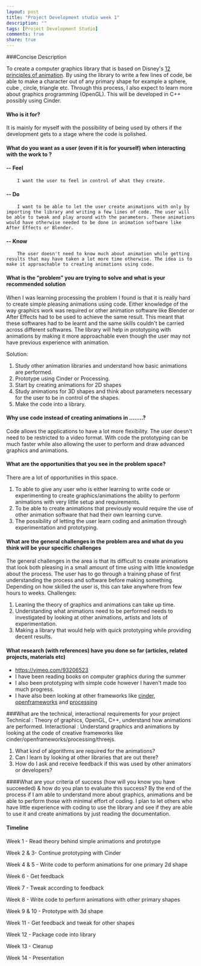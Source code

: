 ```yaml
---
layout: post
title: "Project Development studio week 1"
description: ""
tags: [Project Development Studio]
comments: true  
share: true
---
```


###Concise Description

To create a computer graphics library that is based on Disney's [12 principles of animation](https://vimeo.com/93206523). By using the library to write a few lines of code, be able to make a character out of any primary shape for example a sphere, cube , circle, triangle etc. Through this process, I also expect to learn more about graphics programming (OpenGL). This will be developed in C++ possibly using Cinder.

#### Who is it for?
It is mainly for myself with the possibility of being used by others if the development gets to a stage where the code is polished.

#### What do you want as a user (even if it is for yourself) when interacting with the work to ?

#### -- Feel
		I want the user to feel in control of what they create.
#### -- Do
		I want to be able to let the user create animations with only by importing the library and writing a few lines of code. The user will be able to tweak and play around with the parameters. These animations would have otherwise needed to be done in animation software like After Effects or Blender.

#### -- Know
		The user doesn't need to know much about animation while getting results that may have taken a lot more time otherwise. The idea is to make it approachable to creating animations using code.
		
#### What is the “problem” you are trying to solve and what is your recommended solution
When I was learning processing the problem I found is that it is really hard to create simple pleasing animations using code. Either knowledge of the way graphics work was required or other animation software like Blender or After Effects had to be used to achieve the same result. This meant that these softwares had to be learnt and the same skills couldn't be carried across different softwares. The library will help in prototyping with animations by making it more approachable even though the user may not have previous experience with animation. 

Solution:

1. Study other animation libraries and understand how basic animations are performed.
2. Prototype using Cinder or Processing.
3. Start by creating animations for 2D shapes
4. Study animations for 3D shapes and think about parameters necessary for the user to be in control of the shapes.
5. Make the code into a library. 

#### Why use code instead of creating animations in ........?
Code allows the applications to have a lot more flexibility. The user doesn't need to be restricted to a video format. With code the prototyping can be much faster while also allowing the user to perform and draw advanced graphics and animations.

#### What are the opportunities that you see in the problem space?
There are a lot of opportunities in this space. 
1. To able to give any user who is either learning to write code or experimenting to create graphics/animations the ability to perform animations with very little setup and requirements.
2. To be able to create animations that previously would require the use of other animation software that had their own learning curve.
3. The possibility of letting the user learn coding and animation through experimentation and prototyping.

#### What are the general challenges in the problem area and what do you think will be your specific challenges
The general challenges in the area is that its difficult to create animations that look both pleasing in a small amount of time using with little knowledge about the process. The user has to go through a training phase of first understanding the process and software before making something. Depending on how skilled the user is, this can take anywhere from few hours to weeks.
Challenges:

1. Leaning the theory of graphics and animations can take up time.
2. Understanding what animations need to be performed needs to investigated by looking at other animations, artists and lots of experimentation.
3. Making a library that would help with quick prototyping while providing decent results.

#### What research (with references) have you done so far (articles, related projects, materials etc)

- https://vimeo.com/93206523
- I have been reading books on computer graphics during the summer
- I also been prototyping with simple code however I haven't made too much progress.
- I have also been looking at other frameworks like [cinder](libcinder.org), [openframeworks](openframeworks.cc) and [processing](processing.org)

###What are the technical, interactional requirements for your project
Technical : Theory of graphics, OpenGL, C++, understand how animations are performed.
Interactional : Understand graphics and animations by looking at the code of creative frameworks like cinder/openframeworks/processing/threejs.

1. What kind of algorithms are required for the animations?
2. Can I learn by looking at other libraries that are out there?
3. How do I ask and receive feedback if this was used by other animators or developers?

####What are your criteria of success (how will you know you have succeeded) & how do you plan to evaluate this success?
By the end of the process if I am able to understand more about graphics, animations and be able to perform those with minimal effort of coding.
I plan to let others who have little experience with coding to use the library and see if they are able to use it and create animations by just reading the documentation.

#### Timeline

Week 1 - Read theory behind simple animations and prototype

Week 2 & 3- Continue prototyping with Cinder

Week 4 & 5 - Write code to perform animations for one primary 2d shape

Week 6 - Get feedback

Week 7 - Tweak according to feedback

Week 8 - Write code to perform animations with other primary shapes

Week 9 & 10 - Prototype with 3d shape

Week 11 - Get feedback and tweak for other shapes

Week 12 - Package code into library

Week 13 - Cleanup

Week 14 - Presentation